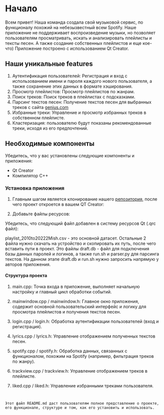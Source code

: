  # Начало
Всем привет! Наша команда создала свой музыковой сервис, по функционалу похожий на небезызвестный всем Spotify. 
Наше приложение не поддерживает воспроизведение музыки, но позволяет пользователям просматривать, искать и анализировать плейлисты и тексты песен. А также создание собственных плейлистов и еще кое-что)
Приложение построено с использованием Qt Creator.

## Наши уникальные features

1) Аутентификация пользователей: Регистрация и вход с использованием имени и пароля каждого нового пользователя, а также сохранение этих данных в формате хэширования.
2) Просмотр плейлистов: Просмотр плейлистов по жанрам.
3) Поиск треков: Поиск треков в плейлистах с подсказками.
4) Парсинг текстов песен: Получение текстов песен для выбранных треков с сайта [genius.com](https://genius.com)
6) Избранные треки: Управление и просмотр избранных треков в собственном плейлисте.
7) Кластеризация: пользователю будут показаны рекомендованные треки, исходя из его предпочтений.

## Необходимые компоненты

Убедитесь, что у вас установлены следующие компоненты и приложения:

- Qt Creator
- Компилятор C++

### Установка приложения

1. Главным шагом является клонирование нашего [репозитория](https://github.com/Texvss/Spotify_project), после чего проект откроется в вашем QT Creator:

2. Добавьте файлы ресурсов:

Убедитесь, что следующий файл добавлен в систему ресурсов Qt (.qrc файл):

playlist_2010to20222Mish.csv - это основной датасет. Остальные 2 файла нужно скачать на устройство и скопировать их путь, после чего вставить пути в проект. Это файлы draft.db - файл для подключения базы данных паролей и логинов, а также run.sh и parser.py для парсинга текстов. На данном этапе draft.db и run.sh нужно запросить напрямую у авторов приложения.


#### Структура проекта

 1) main.cpp: Точка входа в приложение, выполняет начальную настройку и главный цикл обработки событий.
 
 2) mainwindow.cpp / mainwindow.h: Главное окно приложения, содержит основной пользовательский интерфейс и логику для просмотра плейлистов и получения текстов песен.

 3) login.cpp / login.h: Обработка аутентификации пользователей (вход и регистрация).

 4) lyrics.cpp / lyrics.h: Управление отображением полученных текстов песен.

 5) spotify.cpp / spotify.h: Обработка данных, связанных с функционалом, похожим на Spotify (например, фильтрация треков по жанру).

 6) trackview.cpp / trackview.h: Управление отображением треков в плейлисте.

 7) liked.cpp / liked.h: Управление избранными треками пользователя.




```


Этот файл README.md даст пользователям полное представление о проекте, его функционале, структуре и том, как его установить и использовать.

